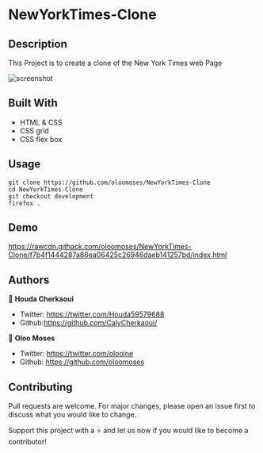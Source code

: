 # NewYorkTimes-Clone

## Description
This Project is to create a clone of the New York Times web Page

![screenshot](images/Screenshot.jpg)


## Built With
- HTML & CSS
- CSS grid
- CSS flex box

## Usage
```Git
git clone https://github.com/oloomoses/NewYorkTimes-Clone
cd NewYorkTimes-Clone
git checkout development
firefox .
```
## Demo
https://rawcdn.githack.com/oloomoses/NewYorkTimes-Clone/f7b4f1444287a86ea06425c26946daeb141257bd/index.html

## Authors
👩 **Houda Cherkaoui**
- Twitter: https://twitter.com/Houda59579688
- Github:https://github.com/CalyCherkaoui/

👨 **Oloo Moses**
- Twitter: https://twitter.com/olooine
- Github: https://github.com/oloomoses

## Contributing
Pull requests are welcome. For major changes, please open an issue first to discuss what you would like to change.

Support this project with a ⭐️ and let us now if you would like to become a contributor!

